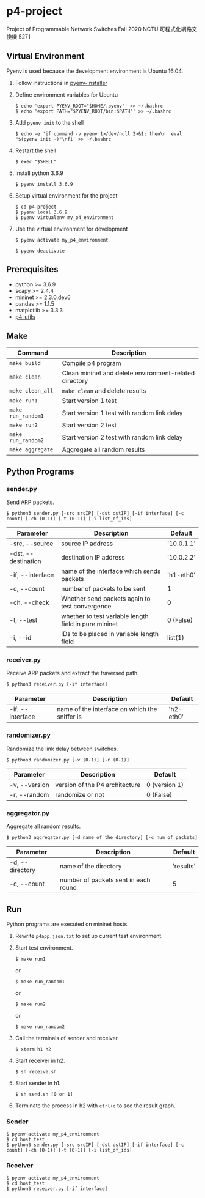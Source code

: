 # p4-project
Project of Programmable Network Switches Fall 2020 NCTU 可程式化網路交換機 5271



## Virtual Environment  
Pyenv is used because the development environment is Ubuntu 16.04.  
1. Follow instructions in [pyenv-installer](https://github.com/pyenv/pyenv-installer)  

2. Define environment variables for Ubuntu  
    ```shell
    $ echo 'export PYENV_ROOT="$HOME/.pyenv"' >> ~/.bashrc
    $ echo 'export PATH="$PYENV_ROOT/bin:$PATH"' >> ~/.bashrc
    ```

3. Add `pyenv init` to the shell  
    ```shell
    $ echo -e 'if command -v pyenv 1>/dev/null 2>&1; then\n  eval "$(pyenv init -)"\nfi' >> ~/.bashrc
    ```

4. Restart the shell  
    ```shell
    $ exec "$SHELL"
    ```

5. Install python 3.6.9  
    ```shell
    $ pyenv install 3.6.9
    ```

6. Setup virtual environment for the project  
    ```shell
    $ cd p4-project
    $ pyenv local 3.6.9
    $ pyenv virtualenv my_p4_environment
    ```

7. Use the virtual environment for development  
    ```shell
    $ pyenv activate my_p4_environment
    ```
    ```shell
    $ pyenv deactivate
    ```



## Prerequisites
* python >= 3.6.9
* scapy >= 2.4.4
* mininet >= 2.3.0.dev6
* pandas >= 1.1.5
* matplotlib >= 3.3.3
* [p4-utils](https://github.com/nsg-ethz/p4-utils)



## Make
|Command|Description|
|---|---|
|`make build`|Compile p4 program|
|`make clean`|Clean mininet and delete environment-related directory|
|`make clean_all`|`make clean` and delete results|
|`make run1`|Start version 1 test|
|`make run_random1`|Start version 1 test with random link delay|
|`make run2`|Start version 2 test|
|`make run_random2`|Start version 2 test with random link delay|
|`make aggregate`|Aggregate all random results|



## Python Programs
### sender.py  
Send ARP packets.
```shell
$ python3 sender.py [-src srcIP] [-dst dstIP] [-if interface] [-c count] [-ch (0-1)] [-t (0-1)] [-i list_of_ids]
```
|Parameter|Description|Default|
|---|---|---|
|-src, --source|source IP address|'10.0.1.1'|
|-dst, --destination|destination IP address|'10.0.2.2'|
|-if, --interface|name of the interface which sends packets|'h1-eth0'|
|-c, --count|number of packets to be sent|1|
|-ch, --check|Whether send packets again to test convergence|0|
|-t, --test|whether to test variable length field in pure mininet|0 (False)|
|-i, --id|IDs to be placed in variable length field|list(1)|

### receiver.py  
Receive ARP packets and extract the traversed path.  
```shell
$ python3 receiver.py [-if interface]
```  
|Parameter|Description|Default|
|---|---|---|
|-if, --interface|name of the interface on which the sniffer is|'h2-eth0'|

### randomizer.py  
Randomize the link delay between switches.  
```shell
$ python3 randomizer.py [-v (0-1)] [-r (0-1)]
```
|Parameter|Description|Default|
|---|---|---|
|-v, --version|version of the P4 architecture|0 (version 1)|
|-r, --random|randomize or not|0 (False)|

### aggregator.py  
Aggregate all random results.  
```shell
$ python3 aggregator.py [-d name_of_the_directory] [-c num_of_packets]
```  
|Parameter|Description|Default|
|---|---|---|
|-d, --directory|name of the directory|'results'|
|-c, --count|number of packets sent in each round|5|



## Run  
Python programs are executed on mininet hosts.

1. Rewrite `p4app.json.txt` to set up current test environment.

2. Start test environment.  
   ```shell
   $ make run1
   ```  
   or  
   ```shell
   $ make run_random1
   ```  
   or  
   ```shell
   $ make run2
   ```  
   or  
   ```shell
   $ make run_random2
   ```

3. Call the terminals of sender and receiver.
   ```shell
   $ xterm h1 h2
   ```

4. Start receiver in h2.
   ```shell
   $ sh receive.sh
   ```

5. Start sender in h1.
   ```shell
   $ sh send.sh [0 or 1]
   ```

6. Terminate the process in h2 with `ctrl+c` to see the result graph.

### Sender  
   ```shell
   $ pyenv activate my_p4_environment
   $ cd host_test
   $ python3 sender.py [-src srcIP] [-dst dstIP] [-if interface] [-c count] [-ch (0-1)] [-t (0-1)] [-i list_of_ids]
   ```

### Receiver  
   ```shell
   $ pyenv activate my_p4_environment
   $ cd host_test
   $ python3 receiver.py [-if interface]
   ```
